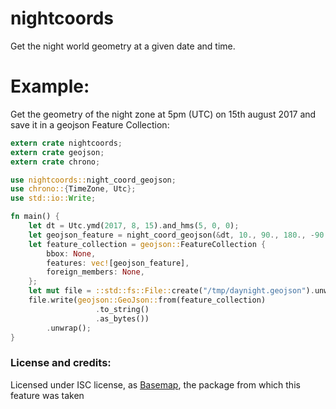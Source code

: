 # nightcoords

Get the night world geometry at a given date and time.

# Example:
Get the geometry of the night zone at 5pm (UTC) on 15th august 2017 and save it in a geojson Feature Collection:

```rust
extern crate nightcoords;
extern crate geojson;
extern crate chrono;

use nightcoords::night_coord_geojson;
use chrono::{TimeZone, Utc};
use std::io::Write;

fn main() {
    let dt = Utc.ymd(2017, 8, 15).and_hms(5, 0, 0);
    let geojson_feature = night_coord_geojson(&dt, 10., 90., 180., -90.0, -180.).unwrap();
    let feature_collection = geojson::FeatureCollection {
        bbox: None,
        features: vec![geojson_feature],
        foreign_members: None,
    };
    let mut file = ::std::fs::File::create("/tmp/daynight.geojson").unwrap();
    file.write(geojson::GeoJson::from(feature_collection)
                   .to_string()
                   .as_bytes())
        .unwrap();
}
```

### License and credits:
Licensed under ISC license, as [Basemap](https://github.com/matplotlib/basemap), the package from which this feature was taken
